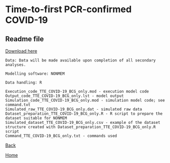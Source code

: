 # Time-to-first PCR-confirmed COVID-19

## Readme file

<a download="readme_TTE_COVID-19_BCG_only" href="./readme_TTE_COVID-19_BCG_only.txt">Download here</a>

```
Data: Data will be made available upon completion of all secondary analyses.

Modelling software: NONMEM

Data handling: R

Execution_code_TTE_COVID-19_BCG_only.mod - execution model code
Output_code_TTE_COVID-19_BCG_only.lst - model output
Simulation_code_TTE_COVID-19_BCG_only.mod - simulation model code; see command.txt
Simulated_raw_TTE_COVID-19_BCG_only.dat - simulated raw data
Dataset_preparation_TTE_COVID-19_BCG_only.R - R script to prepare the dataset suitable for NONMEM
Simulated_dataset_TTE_COVID-19_BCG_only.csv - example of the dataset structure created with Dataset_preparation_TTE_COVID-19_BCG_only.R script
Command_TTE_COVID-19_BCG_only.txt - commands used
```

[Back](../c19_tte_main)

[Home](../../model-library.github.io/)
